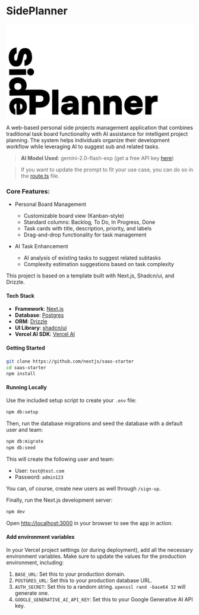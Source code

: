 # SidePlanner

![SidePlanner](public/SidePlanner-bow.png)

A web-based personal side projects management application that combines traditional task board functionality with AI assistance for intelligent project planning. The system helps individuals organize their development workflow while leveraging AI to suggest sub and related tasks.

> **AI Model Used**: gemini-2.0-flash-exp (get a free API key [here](https://aistudio.google.com/apikey))

> If you want to update the prompt to fit your use case, you can do so in the [route.ts](app/api/ai/route.ts) file.

### Core Features:

- Personal Board Management

  - Customizable board view (Kanban-style)
  - Standard columns: Backlog, To Do, In Progress, Done
  - Task cards with title, description, priority, and labels
  - Drag-and-drop functionality for task management

- AI Task Enhancement

  - AI analysis of existing tasks to suggest related subtasks
  - Complexity estimation suggestions based on task complexity

This project is based on a template built with Next.js, Shadcn/ui, and Drizzle.

#### Tech Stack

- **Framework**: [Next.js](https://nextjs.org/)
- **Database**: [Postgres](https://www.postgresql.org/)
- **ORM**: [Drizzle](https://orm.drizzle.team/)
- **UI Library**: [shadcn/ui](https://ui.shadcn.com/)
- **Vercel AI SDK**: [Vercel AI](https://sdk.vercel.ai/docs/introduction)

#### Getting Started

```bash
git clone https://github.com/nextjs/saas-starter
cd saas-starter
npm install
```

#### Running Locally

Use the included setup script to create your `.env` file:

```bash
npm db:setup
```

Then, run the database migrations and seed the database with a default user and team:

```bash
npm db:migrate
npm db:seed
```

This will create the following user and team:

- User: `test@test.com`
- Password: `admin123`

You can, of course, create new users as well through `/sign-up`.

Finally, run the Next.js development server:

```bash
npm dev
```

Open [http://localhost:3000](http://localhost:3000) in your browser to see the app in action.

#### Add environment variables

In your Vercel project settings (or during deployment), add all the necessary environment variables. Make sure to update the values for the production environment, including:

1. `BASE_URL`: Set this to your production domain.
2. `POSTGRES_URL`: Set this to your production database URL.
3. `AUTH_SECRET`: Set this to a random string. `openssl rand -base64 32` will generate one.
4. `GOOGLE_GENERATIVE_AI_API_KEY`: Set this to your Google Generative AI API key.
